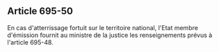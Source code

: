 Article 695-50
----
En cas d'atterrissage fortuit sur le territoire national, l'Etat membre
d'émission fournit au ministre de la justice les renseignements prévus à
l'article 695-48.
